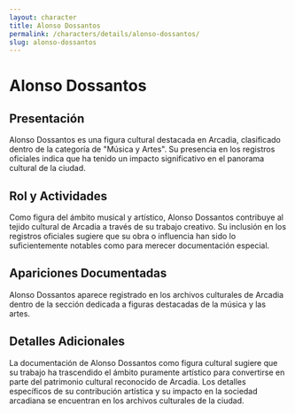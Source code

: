 ```yaml
---
layout: character
title: Alonso Dossantos
permalink: /characters/details/alonso-dossantos/
slug: alonso-dossantos
---
```


# Alonso Dossantos

## Presentación
Alonso Dossantos es una figura cultural destacada en Arcadia, clasificado dentro de la categoría de "Música y Artes". Su presencia en los registros oficiales indica que ha tenido un impacto significativo en el panorama cultural de la ciudad.

## Rol y Actividades
Como figura del ámbito musical y artístico, Alonso Dossantos contribuye al tejido cultural de Arcadia a través de su trabajo creativo. Su inclusión en los registros oficiales sugiere que su obra o influencia han sido lo suficientemente notables como para merecer documentación especial.

## Apariciones Documentadas
Alonso Dossantos aparece registrado en los archivos culturales de Arcadia dentro de la sección dedicada a figuras destacadas de la música y las artes.

## Detalles Adicionales
La documentación de Alonso Dossantos como figura cultural sugiere que su trabajo ha trascendido el ámbito puramente artístico para convertirse en parte del patrimonio cultural reconocido de Arcadia. Los detalles específicos de su contribución artística y su impacto en la sociedad arcadiana se encuentran en los archivos culturales de la ciudad.
